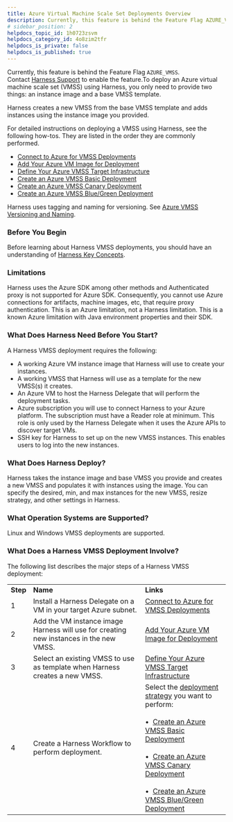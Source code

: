```yaml
---
title: Azure Virtual Machine Scale Set Deployments Overview
description: Currently, this feature is behind the Feature Flag AZURE_VMSS. Contact Harness Support to enable the feature. To deploy an Azure virtual machine scale set (VMSS) using Harness, you only need to provi…
# sidebar_position: 2
helpdocs_topic_id: 1h0723zsvm
helpdocs_category_id: 4o8zim2tfr
helpdocs_is_private: false
helpdocs_is_published: true
---
```


Currently, this feature is behind the Feature Flag `AZURE_VMSS`. Contact [Harness Support](https://mail.google.com/mail/?view=cm&fs=1&tf=1&to=support@harness.io) to enable the feature.To deploy an Azure virtual machine scale set (VMSS) using Harness, you only need to provide two things: an instance image and a base VMSS template.

Harness creates a new VMSS from the base VMSS template and adds instances using the instance image you provided.

For detailed instructions on deploying a VMSS using Harness, see the following how-tos. They are listed in the order they are commonly performed.

* [Connect to Azure for VMSS Deployments](connect-to-your-azure-vmss.md)
* [Add Your Azure VM Image for Deployment](add-your-azure-vm-image-for-deployment.md)
* [Define Your Azure VMSS Target Infrastructure](define-your-azure-vmss-target-infrastructure.md)
* [Create an Azure VMSS Basic Deployment](create-an-azure-vmss-basic-deployment.md)
* [Create an Azure VMSS Canary Deployment](create-an-azure-vmss-canary-deployment.md)
* [Create an Azure VMSS Blue/Green Deployment](create-an-azure-vmss-blue-green-deployment.md)

Harness uses tagging and naming for versioning. See [Azure VMSS Versioning and Naming](azure-vmss-versioning-and-naming.md).

### Before You Begin

Before learning about Harness VMSS deployments, you should have an understanding of [Harness Key Concepts](https://docs.harness.io/article/4o7oqwih6h-harness-key-concepts).

### Limitations

Harness uses the Azure SDK among other methods and Authenticated proxy is not supported for Azure SDK. Consequently, you cannot use Azure connections for artifacts, machine images, etc, that require proxy authentication. This is an Azure limitation, not a Harness limitation. This is a known Azure limitation with Java environment properties and their SDK.

### What Does Harness Need Before You Start?

A Harness VMSS deployment requires the following:

* A working Azure VM instance image that Harness will use to create your instances.
* A working VMSS that Harness will use as a template for the new VMSS(s) it creates.
* An Azure VM to host the Harness Delegate that will perform the deployment tasks.
* Azure subscription you will use to connect Harness to your Azure platform. The subscription must have a Reader role at minimum. This role is only used by the Harness Delegate when it uses the Azure APIs to discover target VMs.
* SSH key for Harness to set up on the new VMSS instances. This enables users to log into the new instances.

### What Does Harness Deploy?

Harness takes the instance image and base VMSS you provide and creates a new VMSS and populates it with instances using the image. You can specify the desired, min, and max instances for the new VMSS, resize strategy, and other settings in Harness.

### What Operation Systems are Supported?

Linux and Windows VMSS deployments are supported.

### What Does a Harness VMSS Deployment Involve?

The following list describes the major steps of a Harness VMSS deployment:



|  |  |  |
| --- | --- | --- |
| **Step** | **Name** | **Links** |
| 1 | Install a Harness Delegate on a VM in your target Azure subnet. | [Connect to Azure for VMSS Deployments](connect-to-your-azure-vmss.md) |
| 2 | Add the VM instance image Harness will use for creating new instances in the new VMSS. | [Add Your Azure VM Image for Deployment](add-your-azure-vm-image-for-deployment.md) |
| 3 | Select an existing VMSS to use as template when Harness creates a new VMSS. | [Define Your Azure VMSS Target Infrastructure](define-your-azure-vmss-target-infrastructure.md) |
| 4 | Create a Harness Workflow to perform deployment. | Select the [deployment strategy](../../concepts-cd/deployment-types/deployment-concepts-and-strategies.md) you want to perform: <br /><br />&bull;&nbsp; [Create an Azure VMSS Basic Deployment](create-an-azure-vmss-basic-deployment.md) <br /><br />&bull;&nbsp; [Create an Azure VMSS Canary Deployment](create-an-azure-vmss-canary-deployment.md) <br /><br />&bull;&nbsp; [Create an Azure VMSS Blue/Green Deployment](create-an-azure-vmss-blue-green-deployment.md) |

